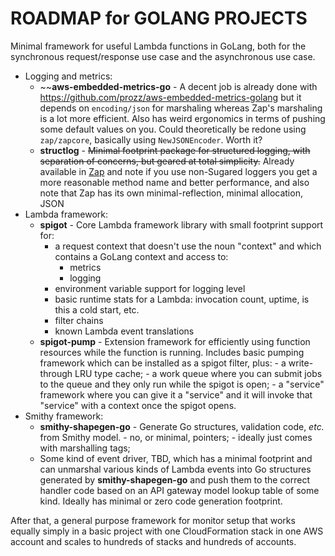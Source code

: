 ROADMAP for GOLANG PROJECTS
===========================

Minimal framework for useful Lambda functions in GoLang, both for the
synchronous request/response use case and the asynchronous use case.

- Logging and metrics:
    - ~~**aws-embedded-metrics-go** - A decent job is already done with
      https://github.com/prozz/aws-embedded-metrics-golang but it
      depends on `encoding/json` for marshaling whereas Zap's marshaling
      is a lot more efficient. Also has weird ergonomics in terms of
      pushing some default values on you. Could theoretically be redone
      using `zap/zapcore`, basically using `NewJSONEncoder`. Worth it?
    - **structlog** - ~~Minimal footprint package for structured
      logging, with separation of concerns, but geared at total
      simplicity.~~ Already available in [Zap](https://github.com/uber-go/zap)
      and note if you use non-Sugared loggers you get a more
      reasonable method name and better performance, and also note that
      Zap has its own minimal-reflection, minimal allocation, JSON
- Lambda framework:
    - **spigot** - Core Lambda framework library with small footprint
      support for:
        - a request context that doesn't use the noun "context" and
          which contains a GoLang context and access to:
            - metrics
            - logging
        - environment variable support for logging level
        - basic runtime stats for a Lambda: invocation count, uptime,
          is this a cold start, etc.
        - filter chains
        - known Lambda event translations
    - **spigot-pump** - Extension framework for efficiently using
        function resources while the function is running. Includes
        basic pumping framework which can be installed as a spigot
        filter, plus:
            - a write-through LRU type cache;
            - a work queue where you can submit jobs to the queue
              and they only run while the spigot is open;
            - a "service" framework where you can give it a "service"
              and it will invoke that "service" with a context once
              the spigot opens.
- Smithy framework:
   - **smithy-shapegen-go** - Generate Go structures, validation code,
     *etc.* from Smithy model.
            - no, or minimal, pointers;
            - ideally just comes with marshalling tags;
   - Some kind of event driver, TBD, which has a minimal footprint and
     can unmarshal various kinds of Lambda events into Go structures
     generated by **smithy-shapegen-go** and push them to the correct
     handler code based on an API gateway model lookup table of some
     kind. Ideally has minimal or zero code generation footprint.

After that, a general purpose framework for monitor setup that works
equally simply in a basic project with one CloudFormation stack in one
AWS account and scales to hundreds of stacks and hundreds of accounts.
